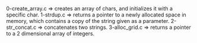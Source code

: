 0-create_array.c => creates an array of chars, and initializes it with a specific char.
1-strdup.c => returns a pointer to a newly allocated space in memory, which contains a copy of the string given as a parameter.
2-str_concat.c => concatenates two strings.
3-alloc_grid.c => returns a pointer to a 2 dimensional array of integers.

